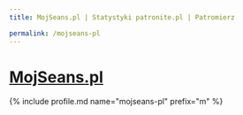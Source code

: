 ```yaml
---
title: MojSeans.pl | Statystyki patronite.pl | Patromierz

permalink: /mojseans-pl
---
```


# [MojSeans.pl](https://patronite.pl/mojseans-pl)

{% include profile.md name="mojseans-pl" prefix="m" %}
